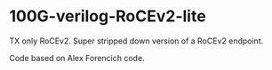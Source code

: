 # 100G-verilog-RoCEv2-lite
TX only RoCEv2. Super stripped down version of a RoCEv2 endpoint. 

Code based on Alex Forencich code.
